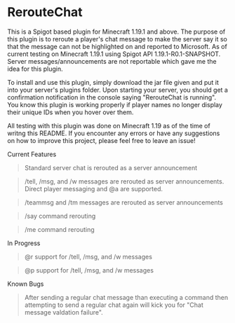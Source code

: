 # RerouteChat
This is a Spigot based plugin for Minecraft 1.19.1 and above. The purpose of this plugin is to reroute a player's chat message to make the server say it so that the message can not be highlighted on and reported to Microsoft. As of current testing on Minecraft 1.19.1 using Spigot API 1.19.1-R0.1-SNAPSHOT. Server messages/announcements are not reportable which gave me the idea for this plugin.

To install and use this plugin, simply download the jar file given and put it into your server's plugins folder. Upon starting your server, you should get a confirmation notification in the console saying "RerouteChat is running". You know this plugin is working properly if player names no longer display their unique IDs when you hover over them.

All testing with this plugin was done on Minecraft 1.19 as of the time of writng this README.
If you encounter any errors or have any suggestions on how to improve this project, please feel free to leave an issue!

Current Features
> Standard server chat is rerouted as a server announcement

> /tell, /msg, and /w messages are rerouted as server announcements. Direct player messaging and @a are supported.

> /teammsg and /tm messages are rerouted as server announcements

> /say command rerouting

> /me command rerouting

In Progress
> @r support for /tell, /msg, and /w messages

> @p support for /tell, /msg, and /w messages

Known Bugs
> After sending a regular chat message than executing a command then attempting to send a regular chat again will kick you for "Chat message valdation failure".
